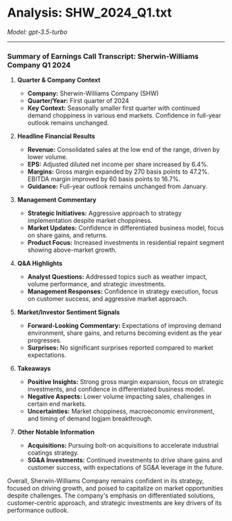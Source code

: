 # Analysis: SHW_2024_Q1.txt

*Model: gpt-3.5-turbo*

---

### Summary of Earnings Call Transcript: Sherwin-Williams Company Q1 2024

1. **Quarter & Company Context**
   - **Company:** Sherwin-Williams Company (SHW)
   - **Quarter/Year:** First quarter of 2024
   - **Key Context:** Seasonally smaller first quarter with continued demand choppiness in various end markets. Confidence in full-year outlook remains unchanged.

2. **Headline Financial Results**
   - **Revenue:** Consolidated sales at the low end of the range, driven by lower volume.
   - **EPS:** Adjusted diluted net income per share increased by 6.4%.
   - **Margins:** Gross margin expanded by 270 basis points to 47.2%. EBITDA margin improved by 60 basis points to 16.7%.
   - **Guidance:** Full-year outlook remains unchanged from January.

3. **Management Commentary**
   - **Strategic Initiatives:** Aggressive approach to strategy implementation despite market choppiness.
   - **Market Updates:** Confidence in differentiated business model, focus on share gains, and returns.
   - **Product Focus:** Increased investments in residential repaint segment showing above-market growth.

4. **Q&A Highlights**
   - **Analyst Questions:** Addressed topics such as weather impact, volume performance, and strategic investments.
   - **Management Responses:** Confidence in strategy execution, focus on customer success, and aggressive market approach.

5. **Market/Investor Sentiment Signals**
   - **Forward-Looking Commentary:** Expectations of improving demand environment, share gains, and returns becoming evident as the year progresses.
   - **Surprises:** No significant surprises reported compared to market expectations.

6. **Takeaways**
   - **Positive Insights:** Strong gross margin expansion, focus on strategic investments, and confidence in differentiated business model.
   - **Negative Aspects:** Lower volume impacting sales, challenges in certain end markets.
   - **Uncertainties:** Market choppiness, macroeconomic environment, and timing of demand logjam breakthrough.

7. **Other Notable Information**
   - **Acquisitions:** Pursuing bolt-on acquisitions to accelerate industrial coatings strategy.
   - **SG&A Investments:** Continued investments to drive share gains and customer success, with expectations of SG&A leverage in the future.

Overall, Sherwin-Williams Company remains confident in its strategy, focused on driving growth, and poised to capitalize on market opportunities despite challenges. The company's emphasis on differentiated solutions, customer-centric approach, and strategic investments are key drivers of its performance outlook.